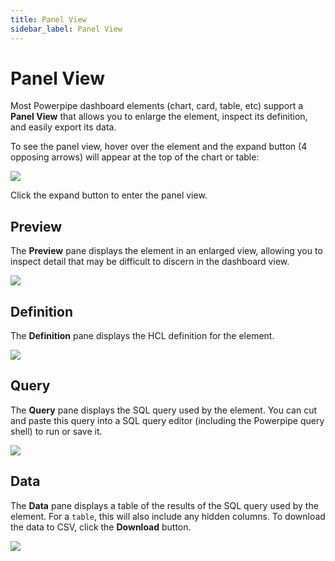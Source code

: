 ```yaml
---
title: Panel View
sidebar_label: Panel View
---
```



# Panel View

Most Powerpipe dashboard elements (chart, card, table, etc) support a **Panel View** that allows you to enlarge the element, inspect its definition, and easily export its data.  

To see the panel view, hover over the element and the expand button (4 opposing arrows) will appear at the top of the chart or table:   

![](/images/docs/cost_chart_with_expander.png)


Click the expand button to enter the panel view.

## Preview

The **Preview** pane displays the element in an enlarged view, allowing you to inspect detail that may be difficult to discern in the dashboard view.

![](/images/docs/cost_chart_preview.png)


## Definition

The **Definition** pane displays the HCL definition for the element. 

![](/images/docs/cost_chart_definition.png)


## Query

The **Query** pane displays the SQL query used by the element.  You can cut and paste this query into a SQL query editor (including the Powerpipe query shell) to run or save it.

![](/images/docs/cost_chart_query.png)

## Data

The **Data** pane displays a table of the results of the SQL query used by the element.  For a `table`, this will also include any hidden columns.  To download the data to CSV, click the **Download** button.

![](/images/docs/cost_chart_data.png)

